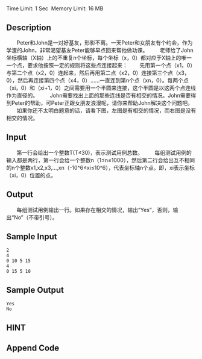 # 
Time Limit: 1 Sec  Memory Limit: 16 MB


## Description
       Peter和John是一对好基友，形影不离。一天Peter和女朋友有个约会，作为学渣的John，非常渴望基友Peter能够早点回来帮他做功课。
       老师给了John 坐标横轴（X轴）上的不重复n个坐标，每个坐标（x，0）都对应于X轴上的唯一一个点，要求他按照一定的规则将这些点连接起来：
       先用第一个点（x1，0）与第二个点（x2，0）连起来，然后再用第二点（x2，0）连接第三个点（x3，0），然后再连接第四个点（x4，0）……一直连到第n个点（xn，0）。每两个点（xi，0）和（xi+1，0）之间需要用一个半圆来连接，这个半圆是以这两个点连线作为直径的。
       John需要找出上面的那些连线是否有相交的情况。John需要得到Peter的帮助，可Peter正跟女朋友浪漫呢，请你来帮助John解决这个问题吧。
       如果你还不太明白题意的话，请看下图，左图是有相交的情况，而右图是没有相交的情况。



## Input
       第一行会给出一个整数T(T≤30)，表示测试用例总数。
       每组测试用例的输入都是两行，第一行会给一个整数n（1≤n≤1000），然后第二行会给出互不相同的n个整数x1,x2,x3,...,xn（-10^6≤xi≤10^6），代表坐标轴n个点。即，xi表示坐标（xi，0）位置的点。


## Output
       每组测试用例输出一行。如果存在相交的情况，输出“Yes”，否则，输出“No”（不带引号）。


## Sample Input
```
2
4
0 10 5 15
4
0 15 5 10

```
## Sample Output
```
Yes
No

```

## HINT


## Append Code
